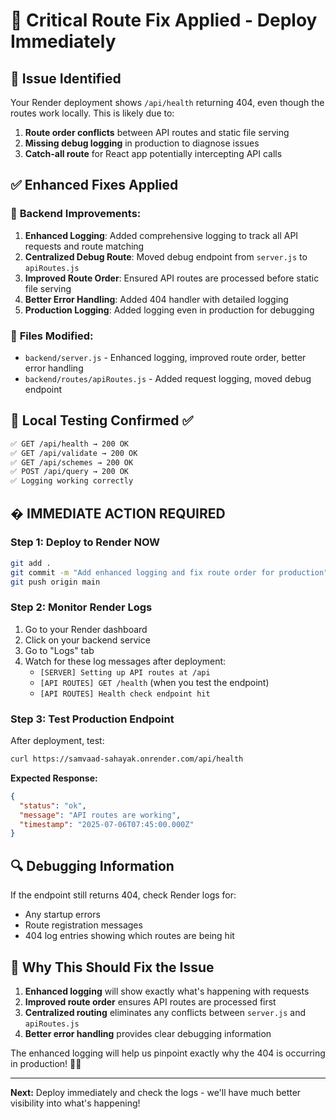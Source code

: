 # 🚀 Critical Route Fix Applied - Deploy Immediately

## 🐛 **Issue Identified**
Your Render deployment shows `/api/health` returning 404, even though the routes work locally. This is likely due to:
1. **Route order conflicts** between API routes and static file serving
2. **Missing debug logging** in production to diagnose issues
3. **Catch-all route** for React app potentially intercepting API calls

## ✅ **Enhanced Fixes Applied**

### 🔧 **Backend Improvements**:

1. **Enhanced Logging**: Added comprehensive logging to track all API requests and route matching
2. **Centralized Debug Route**: Moved debug endpoint from `server.js` to `apiRoutes.js`
3. **Improved Route Order**: Ensured API routes are processed before static file serving
4. **Better Error Handling**: Added 404 handler with detailed logging
5. **Production Logging**: Added logging even in production for debugging

### 📁 **Files Modified**:
- `backend/server.js` - Enhanced logging, improved route order, better error handling
- `backend/routes/apiRoutes.js` - Added request logging, moved debug endpoint

## 🧪 **Local Testing Confirmed** ✅
```bash
✅ GET /api/health → 200 OK
✅ GET /api/validate → 200 OK  
✅ GET /api/schemes → 200 OK
✅ POST /api/query → 200 OK
✅ Logging working correctly
```

## � **IMMEDIATE ACTION REQUIRED**

### Step 1: Deploy to Render NOW
```bash
git add .
git commit -m "Add enhanced logging and fix route order for production"
git push origin main
```

### Step 2: Monitor Render Logs
1. Go to your Render dashboard
2. Click on your backend service
3. Go to "Logs" tab
4. Watch for these log messages after deployment:
   - `[SERVER] Setting up API routes at /api`
   - `[API ROUTES] GET /health` (when you test the endpoint)
   - `[API ROUTES] Health check endpoint hit`

### Step 3: Test Production Endpoint
After deployment, test:
```bash
curl https://samvaad-sahayak.onrender.com/api/health
```

**Expected Response:**
```json
{
  "status": "ok",
  "message": "API routes are working", 
  "timestamp": "2025-07-06T07:45:00.000Z"
}
```

## 🔍 **Debugging Information**
If the endpoint still returns 404, check Render logs for:
- Any startup errors
- Route registration messages
- 404 log entries showing which routes are being hit

## 🎯 **Why This Should Fix the Issue**
1. **Enhanced logging** will show exactly what's happening with requests
2. **Improved route order** ensures API routes are processed first
3. **Centralized routing** eliminates any conflicts between `server.js` and `apiRoutes.js`
4. **Better error handling** provides clear debugging information

The enhanced logging will help us pinpoint exactly why the 404 is occurring in production! 🕵️‍♂️

---
**Next:** Deploy immediately and check the logs - we'll have much better visibility into what's happening!
